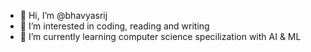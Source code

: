 - 👋 Hi, I’m @bhavyasrij
- 👀 I’m interested in coding, reading and writing
- 🌱 I’m currently learning computer science specilization with AI & ML

<!---
bhavyasj/bhavyasj is a ✨ special ✨ repository because its `README.md` (this file) appears on your GitHub profile.
You can click the Preview link to take a look at your changes.
--->
